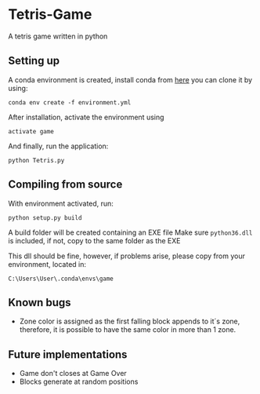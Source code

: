 # Tetris-Game
A tetris game written in python

## Setting up

A conda environment is created, install conda from [here]() you can clone it by using:

`conda env create -f environment.yml`

After installation, activate the environment using

`activate game`

And finally, run the application:

`python Tetris.py`

## Compiling from source

With environment activated, run:

`python setup.py build`

A build folder will be created containing an EXE file
Make sure `python36.dll` is included, if not, copy to the same folder as the EXE

This dll should be fine, however, if problems arise, please copy from your environment, located in:

`C:\Users\User\.conda\envs\game`

## Known bugs
- Zone color is assigned as the first falling block appends to it´s zone, therefore,
it is possible to have the same color in more than 1 zone.


## Future implementations
- Game don't closes at Game Over
- Blocks generate at random positions